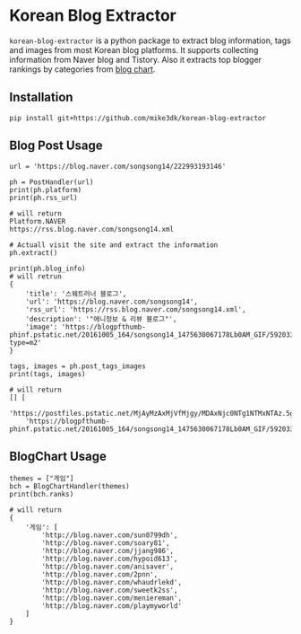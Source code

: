 # Korean Blog Extractor

`korean-blog-extractor` is a python package to extract blog information, tags and images from most Korean blog platforms.
It supports collecting information from Naver blog and Tistory.
Also it extracts top blogger rankings by categories from [blog chart](https://www.blogchart.co.kr).

## Installation
```
pip install git+https://github.com/mike3dk/korean-blog-extractor
```

## Blog Post Usage
```
url = 'https://blog.naver.com/songsong14/222993193146'

ph = PostHandler(url)
print(ph.platform)
print(ph.rss_url)

# will return
Platform.NAVER
https://rss.blog.naver.com/songsong14.xml

# Actuall visit the site and extract the information
ph.extract()

print(ph.blog_info)
# will retrun
{
    'title': '스웨트러너 블로그',
    'url': 'https://blog.naver.com/songsong14',
    'rss_url': 'https://rss.blog.naver.com/songsong14.xml',
    'description': '"애니정보 & 리뷰 블로그"',
    'image': 'https://blogpfthumb-phinf.pstatic.net/20161005_164/songsong14_1475630067178Lb0AM_GIF/59203351_mobGif.gif?type=m2'
}

tags, images = ph.post_tags_images
print(tags, images)

# will return
[] [
    'https://postfiles.pstatic.net/MjAyMzAxMjVfMjgy/MDAxNjc0NTg1NTMxNTAz.5g4j7NnZ4pixLqCIeM3Ll6yH4Lx1_YAKnFBYERPl7F8g.mprO29rGTasLdS2630QV6xK7zIXkPIuKVKYwJ_qqdrsg.PNG.songsong14%EB%A6%AC%EB%B7%B0%EC%8B%9C%EC%9E%911.png?',
    'https://blogpfthumb-phinf.pstatic.net/20161005_164/songsong14_1475630067178Lb0AM_GIF/59203351_mobGif.gif?']
```

## BlogChart Usage
```
themes = ["게임"]
bch = BlogChartHandler(themes)
print(bch.ranks)

# will return
{
    '게임': [
        'http://blog.naver.com/sun0799dh',
        'http://blog.naver.com/soary81',
        'http://blog.naver.com/jjang986',
        'http://blog.naver.com/hypoid613',
        'http://blog.naver.com/anisaver',
        'http://blog.naver.com/2pnn',
        'http://blog.naver.com/whaudrlekd',
        'http://blog.naver.com/sweetk2ss',
        'http://blog.naver.com/meniereman',
        'http://blog.naver.com/playmyworld'
    ]
}
```